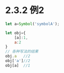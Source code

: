 # 2.3.2 例2

```js
let a=Symbol('symbolA');

let obj={
    [a]:1,
    a:2
}
// 各种写法的结果
obj.a   //2
obj['a']//2
obj[a]  //1
```